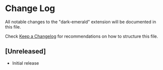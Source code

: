 # Change Log

All notable changes to the "dark-emerald" extension will be documented in this file.

Check [Keep a Changelog](http://keepachangelog.com/) for recommendations on how to structure this file.

## [Unreleased]

- Initial release
